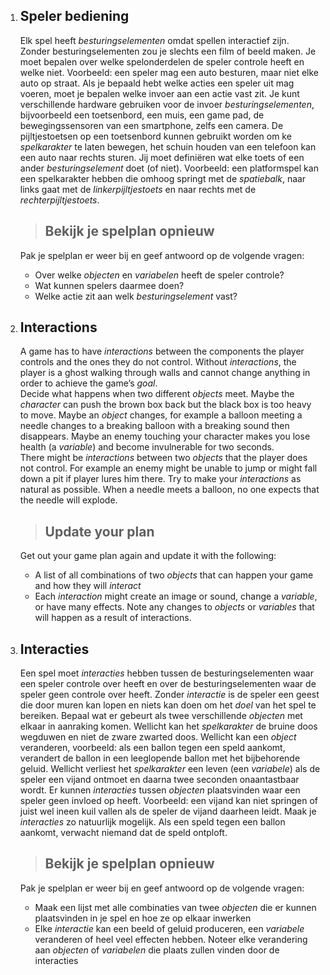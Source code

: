 1. ## Speler bediening
    Elk spel heeft *besturingselementen* omdat spellen interactief zijn. Zonder besturingselementen zou je slechts een film of beeld maken. Je moet bepalen over welke spelonderdelen de speler controle heeft en welke niet. Voorbeeld: een speler mag een auto besturen, maar niet elke auto op straat.
    Als je bepaald hebt welke acties een speler uit mag voeren, moet je bepalen welke invoer aan een actie vast zit. Je kunt verschillende hardware gebruiken voor de invoer *besturingselementen*, bijvoorbeeld een toetsenbord, een muis, een game pad, de bewegingssensoren van een smartphone, zelfs een camera.
    De pijltjestoetsen op een toetsenbord kunnen gebruikt worden om ke *spelkarakter* te laten bewegen, het schuin houden van een telefoon kan een auto naar rechts sturen. Jij moet definiëren wat elke toets of een ander *besturingselement* doet (of niet).
    Voorbeeld: een platformspel kan een spelkarakter hebben die omhoog springt met de *spatiebalk*, naar links gaat met de *linkerpijltjestoets* en naar rechts met de *rechterpijltjestoets*.
    > ## Bekijk je spelplan opnieuw
    Pak je spelplan er weer bij en geef antwoord op de volgende vragen:
    * Over welke *objecten* en *variabelen* heeft de speler controle?
    * Wat kunnen spelers daarmee doen?
    * Welke actie zit aan welk *besturingselement* vast?

2. ## Interactions
    A game has to have *interactions* between the components the player controls and the ones they do not control. Without *interactions*, the player is a ghost walking through walls and cannot change anything in order to achieve the game’s *goal*.  
    Decide what happens when two different *objects* meet. Maybe the *character* can push the brown box back but the black box is too heavy to move. Maybe an *object* changes, for example a balloon meeting a needle changes to a breaking balloon with a breaking sound then disappears. Maybe an enemy touching your character makes you lose health (a *variable*) and become invulnerable for two seconds.  
    There might be *interactions* between two *objects* that the player does not control. For example an enemy might be unable to jump or might fall down a pit if player lures him there.
    Try to make your *interactions* as natural as possible. When a needle meets a balloon, no one expects that the needle will explode.  
    > ## Update your plan
    Get out your game plan again and update it with the following:
     * A list of all combinations of two *objects* that can happen your game and how they will *interact*
     * Each *interaction* might create an image or sound, change a *variable*, or have many effects. Note any changes to *objects* or *variables* that will happen as a result of interactions.

2. ## Interacties
    Een spel moet *interacties* hebben tussen de besturingselementen waar een speler controle over heeft en over de besturingselementen waar de speler geen controle over heeft. Zonder *interactie* is de speler een geest die door muren kan lopen en niets kan doen om het *doel* van het spel te bereiken.
    Bepaal wat er gebeurt als twee verschillende *objecten* met elkaar in aanraking komen. Wellicht kan het *spelkarakter* de bruine doos wegduwen en niet de zware zwarted doos. Wellicht kan een *object* veranderen, voorbeeld: als een ballon tegen een speld aankomt, verandert de ballon in een leeglopende ballon met het bijbehorende geluid. Wellicht verliest het *spelkarakter* een leven (een *variabele*) als de speler een vijand ontmoet en daarna twee seconden onaantastbaar wordt.
    Er kunnen *interacties* tussen *objecten* plaatsvinden waar een speler geen invloed op heeft. Voorbeeld: een vijand kan niet springen of juist wel ineen kuil vallen als de speler de vijand daarheen leidt.
    Maak je *interacties* zo natuurlijk mogelijk. Als een speld tegen een ballon aankomt, verwacht niemand dat de speld ontploft.
    > ## Bekijk je spelplan opnieuw
    Pak je spelplan er weer bij en geef antwoord op de volgende vragen:
    * Maak een lijst met alle combinaties van twee *objecten* die er kunnen plaatsvinden in je spel en hoe ze op elkaar inwerken
    * Elke *interactie* kan een beeld of geluid produceren, een *variabele* veranderen of heel veel effecten hebben. Noteer elke verandering aan *objecten* of *variabelen* die plaats zullen vinden door de interacties

